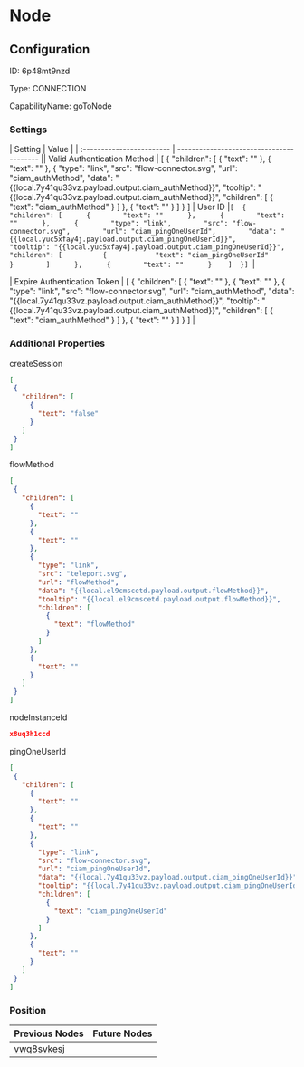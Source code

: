 # Node
## Configuration
ID:  6p48mt9nzd

Type: CONNECTION 

CapabilityName: goToNode

### Settings
| Setting | Value  |
| :------------------------ | ---------------------------------------- || Valid Authentication Method | [
  {
    "children": [
      {
        "text": ""
      },
      {
        "text": ""
      },
      {
        "type": "link",
        "src": "flow-connector.svg",
        "url": "ciam_authMethod",
        "data": "{{local.7y41qu33vz.payload.output.ciam_authMethod}}",
        "tooltip": "{{local.7y41qu33vz.payload.output.ciam_authMethod}}",
        "children": [
          {
            "text": "ciam_authMethod"
          }
        ]
      },
      {
        "text": ""
      }
    ]
  }
]
| User ID |```[  {    "children": [      {        "text": ""      },      {        "text": ""      },      {        "type": "link",        "src": "flow-connector.svg",        "url": "ciam_pingOneUserId",        "data": "{{local.yuc5xfay4j.payload.output.ciam_pingOneUserId}}",        "tooltip": "{{local.yuc5xfay4j.payload.output.ciam_pingOneUserId}}",        "children": [          {            "text": "ciam_pingOneUserId"          }        ]      },      {        "text": ""      }    ]  }] ```| 

| Expire Authentication Token | [
  {
    "children": [
      {
        "text": ""
      },
      {
        "text": ""
      },
      {
        "type": "link",
        "src": "flow-connector.svg",
        "url": "ciam_authMethod",
        "data": "{{local.7y41qu33vz.payload.output.ciam_authMethod}}",
        "tooltip": "{{local.7y41qu33vz.payload.output.ciam_authMethod}}",
        "children": [
          {
            "text": "ciam_authMethod"
          }
        ]
      },
      {
        "text": ""
      }
    ]
  }
] |
 




### Additional Properties
createSession
 ```json 
[
  {
    "children": [
      {
        "text": "false"
      }
    ]
  }
]
```


flowMethod
 ```json 
[
  {
    "children": [
      {
        "text": ""
      },
      {
        "text": ""
      },
      {
        "type": "link",
        "src": "teleport.svg",
        "url": "flowMethod",
        "data": "{{local.el9cmscetd.payload.output.flowMethod}}",
        "tooltip": "{{local.el9cmscetd.payload.output.flowMethod}}",
        "children": [
          {
            "text": "flowMethod"
          }
        ]
      },
      {
        "text": ""
      }
    ]
  }
]
```


nodeInstanceId
 ```json 
x8uq3h1ccd
```


pingOneUserId
 ```json 
[
  {
    "children": [
      {
        "text": ""
      },
      {
        "text": ""
      },
      {
        "type": "link",
        "src": "flow-connector.svg",
        "url": "ciam_pingOneUserId",
        "data": "{{local.7y41qu33vz.payload.output.ciam_pingOneUserId}}",
        "tooltip": "{{local.7y41qu33vz.payload.output.ciam_pingOneUserId}}",
        "children": [
          {
            "text": "ciam_pingOneUserId"
          }
        ]
      },
      {
        "text": ""
      }
    ]
  }
]
```




### Position
| Previous Nodes | Future Nodes |
| :------------- | ------------ |
| [vwq8svkesj](./vwq8svkesj.md) |  |
